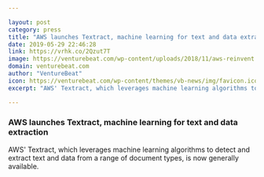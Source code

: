 ```yaml
---

layout: post
category: press
title: "AWS launches Textract, machine learning for text and data extraction"
date: 2019-05-29 22:46:28
link: https://vrhk.co/2Qzut7T
image: https://venturebeat.com/wp-content/uploads/2018/11/aws-reinvent.png?w=1200&strip=all
domain: venturebeat.com
author: "VentureBeat"
icon: https://venturebeat.com/wp-content/themes/vb-news/img/favicon.ico
excerpt: "AWS' Textract, which leverages machine learning algorithms to detect and extract text and data from a range of document types, is now generally available."

---
```


### AWS launches Textract, machine learning for text and data extraction

AWS' Textract, which leverages machine learning algorithms to detect and extract text and data from a range of document types, is now generally available.